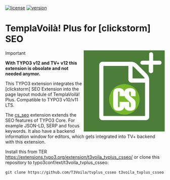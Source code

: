 [![license](https://img.shields.io/github/license/T3Voila/tvplus_csseo.svg)](https://www.gnu.org/licenses/old-licenses/gpl-2.0-standalone.html)
[![version](https://img.shields.io/badge/TER_version-1.0.0-green.svg)](https://extensions.typo3.org/extension/t3voila_tvplus_csseo)

# TemplaVoilà! Plus for [clickstorm] SEO

<img alt="ICON" align="right" width="256" height="256" src="/Resources/Public/Icons/Extension.svg">

> [!IMPORTANT]
> **With TYPO3 v12 and TV+ v12 this extension is obsolate and not needed anymor.**

This TYPO3 extension integrates the [clickstorm] SEO Extension into the page layout module of TemplaVoilà! Plus.
Compatible to TYPO3 v10/v11 LTS.

The [cs_seo](https://extensions.typo3.org/extension/cs_seo) extension extends the SEO features of TYPO3 Core. For example JSON-LD, SERP and focus keywords. It also have a backend information window for editors, which gets integrated into TV+ backend with this extension.

Install this from TER https://extensions.typo3.org/extension/t3voila_tvplus_csseo/
or clone this repository to typo3conf/ext/t3voila_tvplus_csseo:

```
git clone https://github.com/T3Voila/tvplus_csseo t3voila_tvplus_csseo
```
